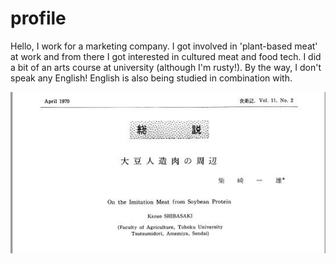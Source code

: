 # __profile__  
Hello, I work for a marketing company. I got involved in 'plant-based meat' at work and from there I got interested in cultured meat and food tech.
I did a bit of an arts course at university (although I'm rusty!).
By the way, I don't speak any English! English is also being studied in combination with.

![__Synthetic meat__](syntheticmeat.JPG)
